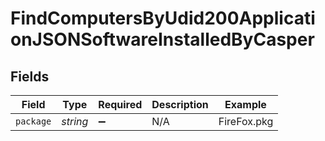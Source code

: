 # FindComputersByUdid200ApplicationJSONSoftwareInstalledByCasper


## Fields

| Field              | Type               | Required           | Description        | Example            |
| ------------------ | ------------------ | ------------------ | ------------------ | ------------------ |
| `package`          | *string*           | :heavy_minus_sign: | N/A                | FireFox.pkg        |